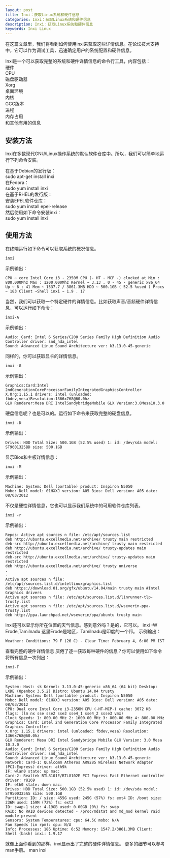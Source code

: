 ```yaml
---
layout: post
title: Inxi：获取Linux系统和硬件信息
categories: Inxi：获取Linux系统和硬件信息
description: Inxi：获取Linux系统和硬件信息
keywords: Inxi Linux
---
```



在这篇文章里，我们将看到如何使用inxi来获取这些详情信息。在论坛技术支持中，它可以作为调试工具，迅速确定用户的系统配置和硬件信息。


Inxi是一个可以获取完整的系统和硬件详情信息的命令行工具，内容包括：  
硬件  
CPU  
磁盘驱动器  
Xorg  
桌面环境  
内核  
GCC版本  
进程  
内存占用  
和其他有用的信息  

## 安装方法
Inxi在多数现代GNU/Linux操作系统的默认软件仓库中。所以，我们可以简单地运行下列命令安装。  

在基于Debian的发行版：  
sudo apt-get install inxi  
在Fedora：  
sudo yum install inxi  
在基于RHEL的发行版：  
安装EPEL软件仓库：  
sudo yum install epel-release  
然后使用如下命令安装inxi：  
sudo yum install inxi  

## 使用方法

在终端运行如下命令可以获取系统的概况信息。
```
inxi
```
示例输出：
```
CPU ~ core Intel Core i3 - 2350M CPU (- HT - MCP -) clocked at Min : 800.000Mhz Max : 1200.000Mhz Kernel ~ 3.13 . 0 - 45 - generic x86_64 Up ~ 6 : 41 Mem ~ 1537.7 / 3861.3MB HDD ~ 500.1GB ( 52.5 %used ) Procs ~ 183 Client ~Shell inxi ~ 1.9 . 17
```
当然，我们可以获取一个特定硬件的详情信息。比如获取声音/音频硬件详情信息，可以运行如下命令：
```
inxi-A
```
示例输出：
```
Audio: Card: Intel 6 Series/C200 Series Family High Definition Audio Controller driver: snd_hda_intel
Sound: Advanced Linux Sound Architecture ver: k3.13.0-45-generic
```
同样的，你可以获取显卡的详情信息。
```
inxi -G
```
示例输出：
```
Graphics:Card:Intel 2ndGenerationCoreProcessorFamilyIntegratedGraphicsController
X.Org:1.15.1 drivers: intel (unloaded: fbdev,vesa)Resolution:1366x768@60.0hz
GLX Renderer:Mesa DRI IntelSandybridgeMobile GLX Version:3.0Mesa10.3.0
```
硬盘信息呢？也是可以的。运行如下命令来获取完整的硬盘信息。
```
inxi -D
```
示例输出：
```
Drives: HDD Total Size: 500.1GB (52.5% used) 1: id: /dev/sda model: ST9601325BD size: 500.1GB
```
显示Bios和主板详情信息：
```
inxi -M
```
示例输出：
```
Machine: System: Dell (portable) product: Inspiron N5050
Mobo: Dell model: 01HXXJ version: A05 Bios: Dell version: A05 date: 08/03/2012
```
不仅是硬性详情信息，它也可以显示我们系统中的可用软件仓库列表。
```
inxi -r
```
示例输出：
```
Repos: Active apt sources n file: /etc/apt/sources.list
deb http://ubuntu.excellmedia.net/archive/ trusty main restricted
deb-src http://ubuntu.excellmedia.net/archive/ trusty main restricted
deb http://ubuntu.excellmedia.net/archive/ trusty-updates main restricted
deb-src http://ubuntu.excellmedia.net/archive/ trusty-updates main restricted
deb http://ubuntu.excellmedia.net/archive/ trusty universe
.
.
Active apt sources n file: /etc/apt/sources.list.d/intellinuxgraphics.list
deb https://download.01.org/gfx/ubuntu/14.04/main trusty main #Intel Graphics drivers
Active apt sources n file: /etc/apt/sources.list.d/linrunner-tlp-trusty.list
Active apt sources n file: /etc/apt/sources.list.d/wseverin-ppa-trusty.list
deb http://ppa.launchpad.net/wseverin/ppa/ubuntu trusty main
```
Inxi还可以显示你所在位置的天气信息。感到意外吗？是的，它可以。
inxi -W Erode,Tamilnadu
这里Erode是地区，Tamilnadu是印度的一个邦。
示例输出：
```
Weather: Conditions: 79 F (26 C) - Clear Time: February 4, 6:00 PM IST
```
查看完整的硬件详情信息
厌倦了逐一获取每种硬件的信息？你可以使用如下命令将所有信息一次列出：
```
inxi-F
```
示例输出：
```
System: Host: sk Kernel: 3.13.0-45-generic x86_64 (64 bit) Desktop: LXDE (Openbox 3.5.2) Distro: Ubuntu 14.04 trusty
Machine: System: Dell (portable) product: Inspiron N5050
Mobo: Dell model: 01HXXJ version: A05 Bios: Dell version: A05 date: 08/03/2012
CPU: Dual core Intel Core i3-2350M CPU (-HT-MCP-) cache: 3072 KB flags: (lm nx sse sse2 sse3 sse4_1 sse4_2 ssse3 vmx)
Clock Speeds: 1: 800.00 MHz 2: 1000.00 MHz 3: 800.00 MHz 4: 800.00 MHz
Graphics: Card: Intel 2nd Generation Core Processor Family Integrated Graphics Controller
X.Org: 1.15.1 drivers: intel (unloaded: fbdev,vesa) Resolution: 1366x768@60.0hz
GLX Renderer: Mesa DRI Intel Sandybridge Mobile GLX Version: 3.0 Mesa 10.3.0
Audio: Card: Intel 6 Series/C200 Series Family High Definition Audio Controller driver: snd_hda_intel
Sound: Advanced Linux Sound Architecture ver: k3.13.0-45-generic
Network: Card-1: Qualcomm Atheros AR9285 Wireless Network Adapter (PCI-Express) driver: ath9k
IF: wlan0 state: up mac:
Card-2: Realtek RTL8101E/RTL8102E PCI Express Fast Ethernet controller driver: r8169
IF: eth0 state: down mac:
Drives: HDD Total Size: 500.1GB (52.5% used) 1: id: /dev/sda model: ST9500325AS size: 500.1GB
Partition: ID: / size: 455G used: 245G (57%) fs: ext4 ID: /boot size: 236M used: 159M (72%) fs: ext2
ID: swap-1 size: 4.19GB used: 0.00GB (0%) fs: swap
RAID: No RAID devices detected - /proc/mdstat and md_mod kernel raid module present
Sensors: System Temperatures: cpu: 64.5C mobo: N/A
Fan Speeds (in rpm): cpu: N/A
Info: Processes: 186 Uptime: 6:52 Memory: 1547.2/3861.3MB Client: Shell (bash) inxi: 1.9.17
```
就像上面你看到的那样，inxi显示出了完整的硬件详情信息。
更多的细节可以参考man手册。
man inxi
